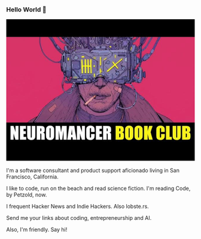 ### Hello World 👋

![neuromancer book club](neuromancer_book_club.jpg)

I'm a software consultant and product support aficionado living in San Francisco, California.

I like to code, run on the beach and read science fiction. I'm reading Code, by Petzold, now. 

I frequent Hacker News and Indie Hackers. Also lobste.rs.

Send me your links about coding, entrepreneurship and AI. 

Also, I'm friendly. Say hi!



